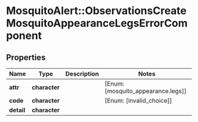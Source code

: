 # MosquitoAlert::ObservationsCreateMosquitoAppearanceLegsErrorComponent


## Properties
Name | Type | Description | Notes
------------ | ------------- | ------------- | -------------
**attr** | **character** |  | [Enum: [mosquito_appearance.legs]] 
**code** | **character** |  | [Enum: [invalid_choice]] 
**detail** | **character** |  | 


